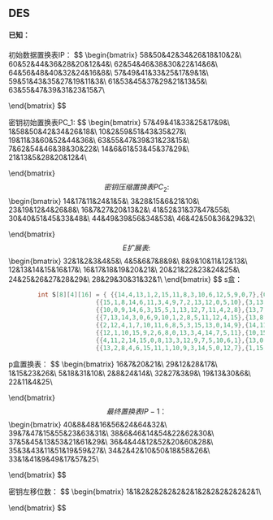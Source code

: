 
## DES

#### 已知：

初始数据置换表IP：
$$
\begin{bmatrix}
	58&50&42&34&26&18&10&2&\\
              60&52&44&36&28&20&12&4&\\
              62&54&46&38&30&22&14&6&\\
              64&56&48&40&32&24&16&8&\\
              57&49&41&33&25&17&9&1&\\
              59&51&43&35&27&19&11&3&\\
              61&53&45&37&29&21&13&5&\\
              63&55&47&39&31&23&15&7\\

\end{bmatrix}
$$


密钥初始置换表PC_1:
$$
\begin{bmatrix}
57&49&41&33&25&17&9&\\
              1&58&50&42&34&26&18&\\
              10&2&59&51&43&35&27&\\
              19&11&3&60&52&44&36&\\
              63&55&47&39&31&23&15&\\
              7&62&54&46&38&30&22&\\
              14&6&61&53&45&37&29&\\
              21&13&5&28&20&12&4\\


\end{bmatrix}
$$
密钥压缩置换表PC_2:
$$
\begin{bmatrix}
14&17&11&24&1&5&\\
              3&28&15&6&21&10&\\
              23&19&12&4&26&8&\\
              16&7&27&20&13&2&\\
              41&52&31&37&47&55&\\
              30&40&51&45&33&48&\\
              44&49&39&56&34&53&\\
              46&42&50&36&29&32\\



\end{bmatrix}
$$
E扩展表:
$$
\begin{bmatrix}
32&1&2&3&4&5&\\
              4&5&6&7&8&9&\\
              8&9&10&11&12&13&\\
              12&13&14&15&16&17&\\
              16&17&18&19&20&21&\\
              20&21&22&23&24&25&\\
              24&25&26&27&28&29&\\
              28&29&30&31&32&1\\
\end{bmatrix}
$$
s盒：

```c++
        int S[8][4][16] = { {{14,4,13,1,2,15,11,8,3,10,6,12,5,9,0,7},{0,15,7,4,14,2,13,1,10,6,12,11,9,5,3,8},{4,1,14,8,13,6,2,11,15,12,9,7,3,10,5,0},{15,12,8,2,4,9,1,7,5,11,3,14,10,0,6,13}},
                        {{15,1,8,14,6,11,3,4,9,7,2,13,12,0,5,10},{3,13,4,7,15,2,8,14,12,0,1,10,6,9,11,5},{ 0,14,7,11,10,4,13,1,5,8,12,6,9,3,2,15},{ 13,8,10,1,3,15,4,2,11,6,7,12,0,5,14,9}},
                        {{10,0,9,14,6,3,15,5,1,13,12,7,11,4,2,8},{13,7,0,9,3,4,6,10,2,8,5,14,12,11,15,1},{13,6,4,9,8,15,3,0,11,1,2,12,5,10,14,7},{1,10,13,0,6,9,8,7,4,15,14,3,11,5,2,12}},
                        {{7,13,14,3,0,6,9,10,1,2,8,5,11,12,4,15},{13,8,11,5,6,15,0,3,4,7,2,12,1,10,14,9},{10,6,9,0,12,11,7,13,15,1,3,14,5,2,8,4},{3,15,0,6,10,1,13,8,9,4,5,11,12,7,2,14}},
                        {{2,12,4,1,7,10,11,6,8,5,3,15,13,0,14,9},{14,11,2,12,4,7,13,1,5,0,15,10,3,9,8,6},{4,2,1,11,10,13,7,8,15,9,12,5,6,3,0,14},{11,8,12,7,1,14,2,13,6,15,0,9,10,4,5,3}},
                        {{12,1,10,15,9,2,6,8,0,13,3,4,14,7,5,11},{10,15,4,2,7,12,9,5,6,1,13,14,0,11,3,8},{9,14,15,5,2,8,12,3,7,0,4,10,1,13,11,6},{4,3,2,12,9,5,15,10,11,14,1,7,6,0,8,13}},
                        {{4,11,2,14,15,0,8,13,3,12,9,7,5,10,6,1},{13,0,11,7,4,9,1,10,14,3,5,12,2,15,8,6},{1,4,11,13,12,3,7,14,10,15,6,8,0,5,9,2},{6,11,13,8,1,4,10,7,9,5,0,15,14,2,3,12}},
                        {{13,2,8,4,6,15,11,1,10,9,3,14,5,0,12,7},{1,15,13,8,10,3,7,4,12,5,6,11,0,14,9,2},{7,11,4,1,9,12,14,2,0,6,10,13,15,3,5,8},{2,1,14,7,4,10,8,13,15,12,9,0,3,5,6,11}} };
```

p盒置换表：
$$
\begin{bmatrix}
16&7&20&21&\\
             29&12&28&17&\\
             1&15&23&26&\\
             5&18&31&10&\\
             2&8&24&14&\\
             32&27&3&9&\\
             19&13&30&6&\\
             22&11&4&25\\

\end{bmatrix}
$$
最终置换表IP-1：
$$
\begin{bmatrix}
40&8&48&16&56&24&64&32&\\
                  39&7&47&15&55&23&63&31&\\
                  38&6&46&14&54&22&62&30&\\
                  37&5&45&13&53&21&61&29&\\
                  36&4&44&12&52&20&60&28&\\
                  35&3&43&11&51&19&59&27&\\
                  34&2&42&10&50&18&58&26&\\
                  33&1&41&9&49&17&57&25\\


\end{bmatrix}
$$

密钥左移位数：
$$
\begin{bmatrix}
1&1&2&2&2&2&2&2&1&2&2&2&2&2&2&1\\

\end{bmatrix}
$$


